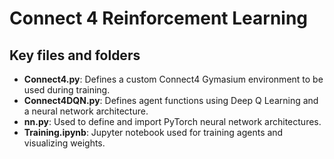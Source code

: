 # Connect 4 Reinforcement Learning

## Key files and folders
- **Connect4.py**: Defines a custom Connect4 Gymasium environment to be used during training.
- **Connect4DQN.py**: Defines agent functions using Deep Q Learning and a neural network architecture.
- **nn.py**: Used to define and import PyTorch neural network architectures.
- **Training.ipynb**: Jupyter notebook used for training agents and visualizing weights. 
